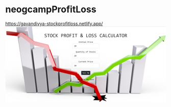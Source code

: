 # neogcampProfitLoss
https://gavandivya-stockprofitloss.netlify.app/
![profitloss](https://github.com/gavandivya/neogCampPortfolio/raw/main/images/profitloass.png)
